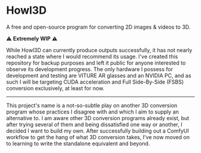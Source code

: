 # Howl3D
A free and open-source program for converting 2D images & videos to 3D.

⚠️ **Extremely WIP** ⚠️

While Howl3D can currently produce outputs successfully, it has not nearly reached a state where I would recommend its usage. I've created this repository for backup purposes and left it public for anyone interested to observe its development progress. The only hardware I possess for development and testing are VITURE AR glasses and an NVIDIA PC, and as such I will be targeting CUDA acceleration and Full Side-By-Side (FSBS) conversion exclusively, at least for now.

---

This project's name is a not-so-subtle play on another 3D conversion program whose practices I disagree with and which I aim to supply an alternative to. I am aware other 3D conversion programs already exist, but after trying several of them and being dissatisfied one way or another, I decided I want to build my own. After successfully building out a ComfyUI workflow to get the hang of what 3D conversion takes, I've now moved on to learning to write the standalone equivalent and beyond.